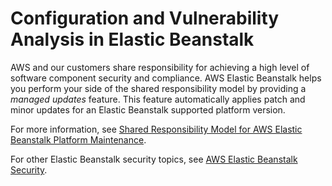 # Configuration and Vulnerability Analysis in Elastic Beanstalk<a name="vulnerability-analysis-and-management"></a>

AWS and our customers share responsibility for achieving a high level of software component security and compliance\. AWS Elastic Beanstalk helps you perform your side of the shared responsibility model by providing a *managed updates* feature\. This feature automatically applies patch and minor updates for an Elastic Beanstalk supported platform version\.

For more information, see [Shared Responsibility Model for AWS Elastic Beanstalk Platform Maintenance](platforms-shared-responsibility.md)\.

For other Elastic Beanstalk security topics, see [AWS Elastic Beanstalk Security](security.md)\.